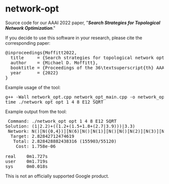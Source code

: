 # network-opt
Source code for our AAAI 2022 paper, "***Search Strategies for Topological Network Optimization***."

If you decide to use this software in your research, please cite the corresponding paper:

<pre>
@inproceedings{Moffitt2022,
  title     = {Search strategies for topological network optimization},
  author    = {Michael D. Moffitt},
  booktitle = {Proceedings of the 36\textsuperscript{th} AAAI Conference on Artificial Intelligence},
  year      = {2022}
}
</pre>

Example usage of the tool:

<pre>
g++ -Wall network_opt.cpp network_opt_main.cpp -o network_opt -O3
time ./network_opt opt 1 4 8 E12 SQRT
</pre>

Example output from the tool:
<pre>
 Command: ./network_opt opt 1 4 8 E12 SQRT
Solution: (1|2.2)+((1.2+(1.5+1.8+(2.7|3.9)))|3.3)
 Network: N()[N({0,4})][N(6)[N()[N(1)][N()[N()[N(2)][N(3)][N({5,7})]]]]]
  Target: 2.82842712474619
   Total: 2.828428882438316 (155903/55120)
    Cost: 1.758e-06

real    0m1.727s
user    0m1.719s
sys     0m0.018s
</pre>

This is not an officially supported Google product.
